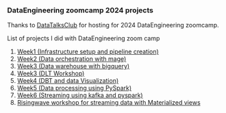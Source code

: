 ### DataEngineering zoomcamp 2024 projects
Thanks to <a href="https://github.com/DataTalksClub/data-engineering-zoomcamp/tree/main">DataTalksClub</a> for hosting for 2024  DataEngineering zoomcamp.


List of projects I did with DataEngineering zoom camp
<ol>
  <li> <a href="./week_1_basics_n_setup">Week1 (Infrastructure setup and pipeline creation)</a></li>
  <li><a href="./week_2_workflow_orchestration">Week2 (Data orchestration with mage)</a></li>
  <li><a href="./week_3_data_warehouse">Week3 (Data warehouse with bigquery)</a></li>
  <li><a href="./dlt_workshop">Week3 (DLT Workshop)</a></li>
  <li><a href="./week_4_analytics_engineering">Week4 (DBT and data Visualization)</a></li>
  <li><a href="./week_5_batch_processing">Week5 (Data processing using PySpark)</a></li>
  <li><a href="./week_6_streaming">Week6 (Streaming using kafka and pyspark)</a></li>
  <li><a href="./risingwave_workshop">Risingwave workshop for streaming data with Materialized views</a></li>
</ol>  
